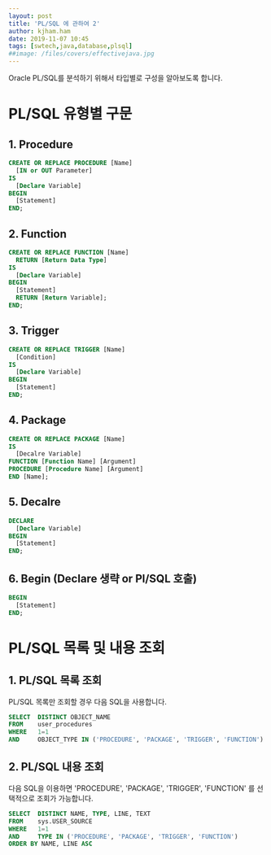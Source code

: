 ```yaml
---
layout: post
title: 'PL/SQL 에 관하여 2'
author: kjham.ham
date: 2019-11-07 10:45
tags: [swtech,java,database,plsql]
##image: /files/covers/effectivejava.jpg
---
```


Oracle PL/SQL를 분석하기 위해서 타입별로 구성을 알아보도록 합니다.  

# PL/SQL 유형별 구문

## 1. Procedure  
~~~sql
CREATE OR REPLACE PROCEDURE [Name]
  [IN or OUT Parameter]
IS
  [Declare Variable]
BEGIN
  [Statement]
END;
~~~

## 2. Function  
~~~sql
CREATE OR REPLACE FUNCTION [Name]
  RETURN [Return Data Type]
IS
  [Declare Variable]
BEGIN
  [Statement]
  RETURN [Return Variable];
END;
~~~

## 3. Trigger  
~~~sql
CREATE OR REPLACE TRIGGER [Name]
  [Condition]
IS
  [Declare Variable]
BEGIN
  [Statement]
END;
~~~

## 4. Package  
~~~sql
CREATE OR REPLACE PACKAGE [Name]
IS
  [Decalre Variable]
FUNCTION [Function Name] [Argument]
PROCEDURE [Procedure Name] [Argument]
END [Name];
~~~

## 5. Decalre
~~~sql
DECLARE
  [Declare Variable]
BEGIN
  [Statement]
END;
~~~

## 6. Begin (Declare 생략 or Pl/SQL 호출)  
~~~sql
BEGIN
  [Statement]
END;
~~~

# PL/SQL 목록 및 내용 조회  

## 1. PL/SQL 목록 조회  
PL/SQL 목록만 조회할 경우 다음 SQL을 사용합니다.  
~~~sql
SELECT	DISTINCT OBJECT_NAME
FROM	user_procedures
WHERE	1=1
AND		OBJECT_TYPE IN ('PROCEDURE', 'PACKAGE', 'TRIGGER', 'FUNCTION')  
~~~

## 2. PL/SQL 내용 조회  
다음 SQL을 이용하면 'PROCEDURE', 'PACKAGE', 'TRIGGER', 'FUNCTION' 를 선택적으로 조회가 가능합니다.  
~~~sql
SELECT 	DISTINCT NAME, TYPE, LINE, TEXT
FROM	sys.USER_SOURCE
WHERE	1=1
AND		TYPE IN ('PROCEDURE', 'PACKAGE', 'TRIGGER', 'FUNCTION')
ORDER BY NAME, LINE ASC
~~~
